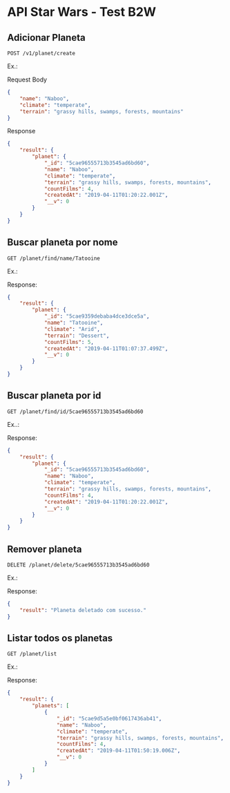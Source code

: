 # API Star Wars - Test B2W

## Adicionar Planeta

`POST /v1/planet/create` 

Ex.:

Request Body

```json
{
	"name": "Naboo",
	"climate": "temperate",
	"terrain": "grassy hills, swamps, forests, mountains"
}
```

Response

```json
{
	"result": {
		"planet": {
			"_id": "5cae96555713b3545ad6bd60",
			"name": "Naboo",
			"climate": "temperate",
			"terrain": "grassy hills, swamps, forests, mountains",
			"countFilms": 4,
			"createdAt": "2019-04-11T01:20:22.001Z",
			"__v": 0
		}
	}
}
```

## Buscar planeta por nome

`GET /planet/find/name/Tatooine` 

Ex.:

Response:

```json
{
	"result": {
		"planet": {
			"_id": "5cae9359debaba4dce3dce5a",
			"name": "Tatooine",
			"climate": "Arid",
			"terrain": "Dessert",
			"countFilms": 5,
			"createdAt": "2019-04-11T01:07:37.499Z",
			"__v": 0
		}
	}
}
```

## Buscar planeta por id

`GET /planet/find/id/5cae96555713b3545ad6bd60`

Ex..:

Response:

```json
{
	"result": {
		"planet": {
			"_id": "5cae96555713b3545ad6bd60",
			"name": "Naboo",
			"climate": "temperate",
			"terrain": "grassy hills, swamps, forests, mountains",
			"countFilms": 4,
			"createdAt": "2019-04-11T01:20:22.001Z",
			"__v": 0
		}
	}
}
```

## Remover planeta

`DELETE /planet/delete/5cae96555713b3545ad6bd60`

Ex.:

Response:

```json
{
	"result": "Planeta deletado com sucesso."
}
```

## Listar todos os planetas

`GET /planet/list`

Ex.:

Response:

```json
{
	"result": {
		"planets": [
			{
				"_id": "5cae9d5a5e0bf0617436ab41",
				"name": "Naboo",
				"climate": "temperate",
				"terrain": "grassy hills, swamps, forests, mountains",
				"countFilms": 4,
				"createdAt": "2019-04-11T01:50:19.006Z",
				"__v": 0
			}
		]
	}
}
```

